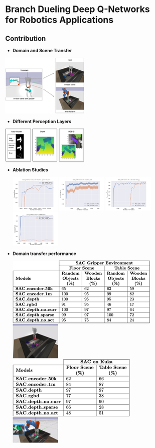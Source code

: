 # Branch Dueling Deep Q-Networks for Robotics Applications

## Contribution

* **Domain and Scene Transfer**

 <img src="https://github.com/BarisYazici/masters_thesis/blob/master/figures/testtraining.jpg" width="50%">

* **Different Perception Layers**
 
 <img src="https://github.com/BarisYazici/masters_thesis/blob/master/figures/NewPerception.png" width="50%">

* **Ablation Studies**

  <img src="https://github.com/BarisYazici/masters_thesis/blob/master/figures/ablation/SAC_performance_shaped_reward_vs_sparse_reward.png" width="30%">
  <img src="https://github.com/BarisYazici/masters_thesis/blob/master/figures/ablation/SAC_performance_wo_actuator_width.png" width="30%">
  <img src="https://github.com/BarisYazici/masters_thesis/blob/master/figures/ablation/SAC_performance_wo_curriculum_strategy.png" width="30%">
  <img src="https://github.com/BarisYazici/masters_thesis/blob/master/figures/ablation/SAC_performance_wo_normalization.png" width="30%">
  
* **Domain transfer performance**

  <img src="https://github.com/BarisYazici/masters_thesis/blob/master/figures/SACGripperEnvRes.png">
  <img src="https://github.com/BarisYazici/masters_thesis/blob/master/figures/GripperEnv.gif" width="30%">

  <img src="https://github.com/BarisYazici/masters_thesis/blob/master/figures/SACKukaEnv.png">
  <img src="https://github.com/BarisYazici/masters_thesis/blob/master/figures/kukaGif.gif" width="30%">  

